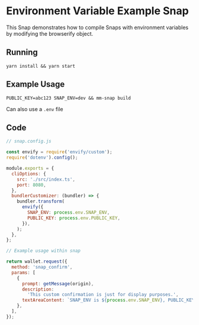 # Environment Variable Example Snap

This Snap demonstrates how to compile Snaps with environment variables by modifying the browserify object.

## Running

```shell
yarn install && yarn start
```

## Example Usage

`PUBLIC_KEY=abc123 SNAP_ENV=dev && mm-snap build`

Can also use a `.env` file

## Code
```js
// snap.config.js

const envify = require('envify/custom');
require('dotenv').config();

module.exports = {
  cliOptions: {
    src: './src/index.ts',
    port: 8080,
  },
  bundlerCustomizer: (bundler) => {
    bundler.transform(
      envify({
        SNAP_ENV: process.env.SNAP_ENV,
        PUBLIC_KEY: process.env.PUBLIC_KEY,
      }),
    );
  },
};
```

```js
// Example usage within snap

return wallet.request({
  method: 'snap_confirm',
  params: [
    {
      prompt: getMessage(origin),
      description:
        'This custom confirmation is just for display purposes.',
      textAreaContent: `SNAP_ENV is ${process.env.SNAP_ENV}, PUBLIC_KEY is ${process.env.PUBLIC_KEY}`,
    },
  ],
});
```

